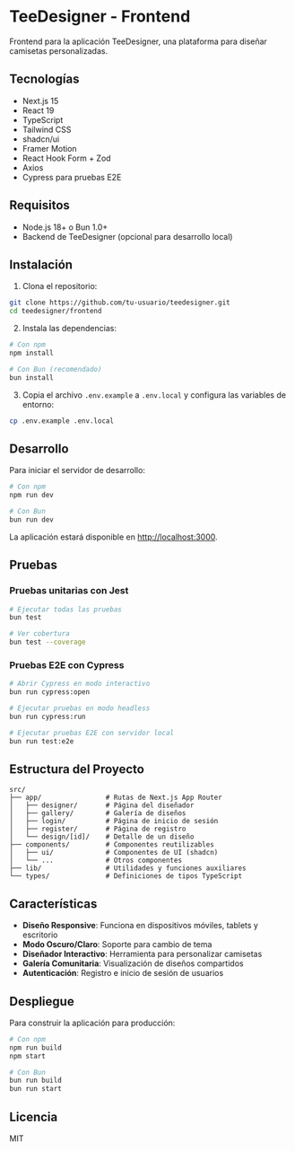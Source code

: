 # TeeDesigner - Frontend

Frontend para la aplicación TeeDesigner, una plataforma para diseñar camisetas personalizadas.

## Tecnologías

- Next.js 15
- React 19
- TypeScript
- Tailwind CSS
- shadcn/ui
- Framer Motion
- React Hook Form + Zod
- Axios
- Cypress para pruebas E2E

## Requisitos

- Node.js 18+ o Bun 1.0+
- Backend de TeeDesigner (opcional para desarrollo local)

## Instalación

1. Clona el repositorio:

```bash
git clone https://github.com/tu-usuario/teedesigner.git
cd teedesigner/frontend
```

2. Instala las dependencias:

```bash
# Con npm
npm install

# Con Bun (recomendado)
bun install
```

3. Copia el archivo `.env.example` a `.env.local` y configura las variables de entorno:

```bash
cp .env.example .env.local
```

## Desarrollo

Para iniciar el servidor de desarrollo:

```bash
# Con npm
npm run dev

# Con Bun
bun run dev
```

La aplicación estará disponible en [http://localhost:3000](http://localhost:3000).

## Pruebas

### Pruebas unitarias con Jest

```bash
# Ejecutar todas las pruebas
bun test

# Ver cobertura
bun test --coverage
```

### Pruebas E2E con Cypress

```bash
# Abrir Cypress en modo interactivo
bun run cypress:open

# Ejecutar pruebas en modo headless
bun run cypress:run

# Ejecutar pruebas E2E con servidor local
bun run test:e2e
```

## Estructura del Proyecto

```
src/
├── app/                # Rutas de Next.js App Router
│   ├── designer/       # Página del diseñador
│   ├── gallery/        # Galería de diseños
│   ├── login/          # Página de inicio de sesión
│   ├── register/       # Página de registro
│   └── design/[id]/    # Detalle de un diseño
├── components/         # Componentes reutilizables
│   ├── ui/             # Componentes de UI (shadcn)
│   └── ...             # Otros componentes
├── lib/                # Utilidades y funciones auxiliares
└── types/              # Definiciones de tipos TypeScript
```

## Características

- **Diseño Responsive**: Funciona en dispositivos móviles, tablets y escritorio
- **Modo Oscuro/Claro**: Soporte para cambio de tema
- **Diseñador Interactivo**: Herramienta para personalizar camisetas
- **Galería Comunitaria**: Visualización de diseños compartidos
- **Autenticación**: Registro e inicio de sesión de usuarios

## Despliegue

Para construir la aplicación para producción:

```bash
# Con npm
npm run build
npm start

# Con Bun
bun run build
bun run start
```

## Licencia

MIT
